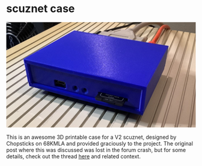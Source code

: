 scuznet case
============

![An assembled case in blue PLA on top of a Mac](scuznet_v2_case.jpeg)

This is an awesome 3D printable case for a V2 scuznet, designed by Chopsticks
on 68KMLA and provided graciously to the project. The original post where this
was discussed was lost in the forum crash, but for some details, check out the
thread
[here](https://68kmla.org/bb/index.php?threads/scsi-to-ethernet-adapter-on-new-hardware.34586/page-14#post-444259)
and related context.

